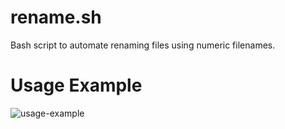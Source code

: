 # rename.sh
Bash script to automate renaming files using numeric filenames.

# Usage Example
![usage-example](https://github.com/user-attachments/assets/8aae86fa-3af1-4432-a9b7-281aa7f2e0b8)
